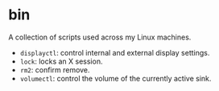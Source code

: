 # bin

A collection of scripts used across my Linux machines.

- `displayctl`: control internal and external display settings.
- `lock`: locks an X session.
- `rm2`: confirm remove.
- `volumectl`: control the volume of the currently active sink.
